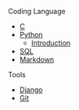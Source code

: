 Coding Language
* [C](C/)
* [Python](Python/)
    * [Introduction](Python/Introduction/)
* [SQL](MySQL/)
* [Markdown](Markdown/)

Tools
* [Django](Django/)
* [Git](Git/)
